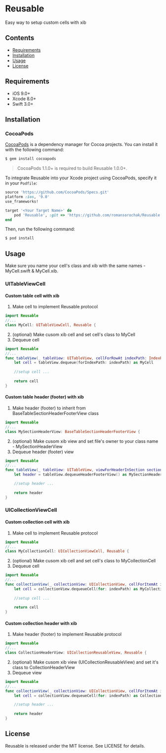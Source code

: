 # Reusable
Easy way to setup custom cells with xib

## Contents
- [Requirements](#requirements)
- [Installation](#installation)
- [Usage](#usage)
- [License](#license)

## Requirements

- iOS 9.0+
- Xcode 8.0+
- Swift 3.0+

## Installation

### CocoaPods

[CocoaPods](http://cocoapods.org) is a dependency manager for Cocoa projects. You can install it with the following command:

```bash
$ gem install cocoapods
```

> CocoaPods 1.1.0+ is required to build Reusable 1.0.0+.

To integrate Reusable into your Xcode project using CocoaPods, specify it in your `Podfile`:

```ruby
source 'https://github.com/CocoaPods/Specs.git'
platform :ios, '9.0'
use_frameworks!

target '<Your Target Name>' do
    pod 'Reusable', :git => 'https://github.com/romansorochak/Reusable.git', :tag => '1.0.0'
end
```

Then, run the following command:

```bash
$ pod install
```

## Usage

Make sure you name your cell's class and xib with the same names - MyCell.swift & MyCell.xib.

### UITableViewCell
#### Custom table cell with xib
1) Make cell to implement Reusable protocol
```swift
import Reusable
//...
class MyCell: UITableViewCell, Reusable {
```
2) (optional) Make cusom xib cell and set cell's class to MyCell
3) Dequeue cell
```swift
import Reusable
//...
func tableView(_ tableView: UITableView, cellForRowAt indexPath: IndexPath) -> UITableViewCell {
    let cell = tableView.dequeue(forIndexPath: indexPath) as MyCell
    
    //setup cell ...
    
    return cell    
}
```
#### Custom table header (footer) with xib
1) Make header (footer) to inherit from BaseTableSectionHeaderFooterView class
```swift
import Reusable
//...
class MySectionHeaderView: BaseTableSectionHeaderFooterView {
```
2) (optional) Make cusom xib view and set file's owner to your class name - MySectionHeaderView
3) Dequeue header (footer) view 
```swift
import Reusable
//...
func tableView(_ tableView: UITableView, viewForHeaderInSection section: Int) -> UIView? {
    let header = tableView.dequeueHeaderFooterView() as MySectionHeaderView

    //setup header ...
    
    return header
}
```

### UICollectionViewCell
#### Custom collection cell with xib
1) Make cell to implement Reusable protocol
```swift
import Reusable
//...
class MyCollectionCell: UICollectionViewCell, Reusable {
```
2) (optional) Make cusom xib cell and set cell's class to MyCollectionCell
3) Dequeue cell
```swift
import Reusable
//...
func collectionView(_ collectionView: UICollectionView, cellForItemAt indexPath: IndexPath) -> UICollectionViewCell {
    let cell = collectionView.dequeueCell(for: indexPath) as MyCollectionCell
    
    //setup cell ...
    
    return cell    
}
```
#### Custom collection header with xib
1) Make header (footer) to implement Reusable protocol
```swift
import Reusable
//...
class CollectionHeaderView: UICollectionReusableView, Reusable {
```
2) (optional) Make cusom xib view (UICollectionReusableView) and set it's class to CollectionHeaderView
3) Dequeue view 
```swift
import Reusable
//...
func collectionView(_ collectionView: UICollectionView, cellForItemAt indexPath: IndexPath) -> UICollectionViewCell {
    let cell = collectionView.dequeueCell(for: indexPath) as CollectionHeaderView

    //setup header ...
    
    return header
}
```

## License

Reusable is released under the MIT license. See LICENSE for details.
